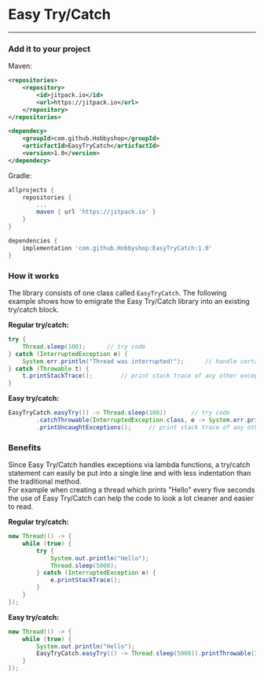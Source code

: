 # Easy Try/Catch

---

### Add it to your project
Maven:
```xml
<repositories>
    <repository>
        <id>jitpack.io</id>
        <url>https://jitpack.io</url>
    </repository>
</repositories>
```
```xml
<dependecy>
    <groupId>com.github.Hobbyshop</groupId>
    <articfactId>EasyTryCatch</articfactId>
    <version>1.0</version>
</dependecy>
```

Gradle:
```groovy
allprojects {
    repositories {
        ...
        maven { url 'https://jitpack.io' }
    }
}
```
```groovy
dependencies {
    implementation 'com.github.Hobbyshop:EasyTryCatch:1.0'
}
```

### How it works
The library consists of one class called ``EasyTryCatch``. The following example
shows how to emigrate the Easy Try/Catch library into an existing try/catch block.

**Regular try/catch:**
```java
try {
    Thread.sleep(100);      // try code
} catch (InterruptedException e) {
    System.err.println("Thread was interrupted!");      // handle certain exception
} catch (Throwable t) {
    t.printStackTrace();        // print stack trace of any other exception
}
```

**Easy try/catch:**
```java
EasyTryCatch.easyTry(() -> Thread.sleep(100))       // try code
        .catchThrowable(InterruptedException.class, e -> System.err.println("Thread was interrupted!"))     // handle certain exception
        .printUncaughtExceptions();     // print stack trace of any other exceptions
```

### Benefits
Since Easy Try/Catch handles exceptions via lambda functions, a try/catch statement
can easily be put into a single line and with less indentation than the traditional method.\
For example when creating a thread which prints "Hello" every five seconds the use of
Easy Try/Catch can help the code to look a lot cleaner and easier to read.

**Regular try/catch:**
```java
new Thread(() -> {
    while (true) {
        try {
            System.out.println("Hello");
            Thread.sleep(5000);
        } catch (InterruptedException e) {
            e.printStackTrace();
        }
    }
});
```

**Easy try/catch:**
```java
new Thread(() -> {
    while (true) {
        System.out.println("Hello");
        EasyTryCatch.easyTry(() -> Thread.sleep(5000)).printThrowable(InterruptedException.class);
    }
});
```
